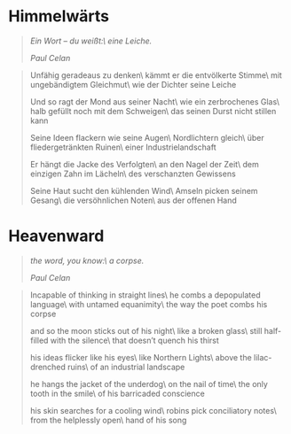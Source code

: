 Himmelwärts
===========

> *Ein Wort – du weißt:\\
> eine Leiche.*
>
> *Paul Celan*

> Unfähig geradeaus zu denken\\
> kämmt er die entvölkerte Stimme\\
> mit ungebändigtem Gleichmut\\
> wie der Dichter seine Leiche
>
> Und so ragt der Mond aus seiner Nacht\\
> wie ein zerbrochenes Glas\\
> halb gefüllt noch mit dem Schweigen\\
> das seinen Durst nicht stillen kann
>
> Seine Ideen flackern wie seine Augen\\
> Nordlichtern gleich\\
> über fliedergetränkten Ruinen\\
> einer Industrielandschaft
>
> Er hängt die Jacke des Verfolgten\\
> an den Nagel der Zeit\\
> dem einzigen Zahn im Lächeln\\
> des verschanzten Gewissens
>
> Seine Haut sucht den kühlenden Wind\\
> Amseln picken seinem Gesang\\
> die versöhnlichen Noten\\
> aus der offenen Hand

Heavenward
==========

> *the word, you know:\\
> a corpse.*
>
> *Paul Celan*

> Incapable of thinking in straight lines\\
> he combs a depopulated language\\
> with untamed equanimity\\
> the way the poet combs his corpse
>
> and so the moon sticks out of his night\\
> like a broken glass\\
> still half-filled with the silence\\
> that doesn’t quench his thirst
>
> his ideas flicker like his eyes\\
> like Northern Lights\\
> above the lilac-drenched ruins\\
> of an industrial landscape
>
> he hangs the jacket of the underdog\\
> on the nail of time\\
> the only tooth in the smile\\
> of his barricaded conscience
>
> his skin searches for a cooling wind\\
> robins pick conciliatory notes\\
> from the helplessly open\\
> hand of his song
